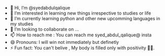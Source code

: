 - 👋 Hi, I’m @syedabdulqalique
- 👀 I’m interested in learning new things irrespective to studies or life
- 🌱 I’m currently learning python and other new upcomming languages in my studies
- 💞️ I’m looking to collaborate on ...
- 📫 How to reach me : You can reach me syed_abdul_qalique@ insta
- 😄 Pronouns: I will win not immediately but definetly
- ⚡ Fun fact: You can't belive , My body is filled only with positivity 🤠😎.

<!---
syedabdulqalique/syedabdulqalique is a ✨ special ✨ repository because its `README.md` (this file) appears on your GitHub profile.
You can click the Preview link to take a look at your changes.
--->
